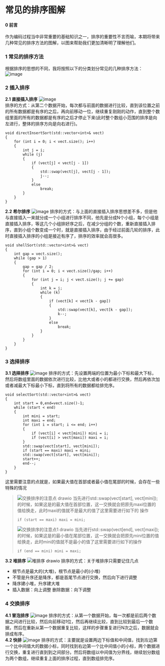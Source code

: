 # 常见的排序图解
#### 0 前言
作为编码过程当中非常重要的基础知识之一，排序的重要性不言而喻，本期将带来几种常见的排序方法的图解，以图来帮助我们更加清晰明了理解他们。 
### 1 常见的排序方法
根据排序的思想的不同，我将按照以下的分类划分常见的几种排序方法：   
![image](https://user-images.githubusercontent.com/104414865/234447095-168cb8fd-4a07-4a71-849a-4ebad455f8b1.png)
### 2 插入排序
**2.1 直接插入排序**
![image](https://user-images.githubusercontent.com/104414865/234446823-dffd8595-e7f7-49b4-99a1-47ff191c8640.png)  
排序的方式：从第二个数据开始，每次都与前面的数据进行比较，直到该位置之前的所有数据都是有序的之后，再向前移动一位，继续重复刚刚的动作，直到整个数组里面的所有的数据都是有序的之后才停止下来(此时整个数组小范围的排序是向左进行，整体的排序方向是向右进行)。
```
void directInsertSort(std::vector<int>& vect)
{
	for (int i = 0; i < vect.size(); i++)
	{
		int j = i;
		while (j)
		{
			if (vect[j] < vect[j - 1])
			{
				std::swap(vect[j], vect[j - 1]);
				j--;
			}
			else 
				break;
		}
	}
}
```
**2.2 希尔排序**
![image](https://user-images.githubusercontent.com/104414865/234448839-7c20a146-6ea3-4694-ab13-0366455fdd24.png)
排序的方式：与上面的直接插入排序思想差不多，但是他与直接插入一来就分成一个小组进行排序不同，他先是分成N个小组，每个小组是直接插入排序，等这几个小组排好序之后，在减少分组的个数，重新直接插入排序，直到小组个数变成一个时，就是直接插入排序，由于经过前面几轮的排序，此时直接插入排序的小组是接近有序了，排序的效率就会高很多。 
```
void shellSort(std::vector<int>& vect)
{
	int gap = vect.size();
	while (gap > 1)
	{
		gap = gap / 2;
		for (int i = 0; i < vect.size()/gap; i++)
		{
			for (int j = i; j < vect.size(); j += gap)
			{
				int k = j;
				while (k)
				{
					if (vect[k] < vect[k - gap])
					{
						std::swap(vect[k], vect[k - gap]);
						k--;
					}
					else
						break;
				}
			}
		}
	}
}
```
### 3 选择排序
**3.1 选择排序**
![image](https://user-images.githubusercontent.com/104414865/234452815-22a49c27-3263-4091-b649-c8865622c87e.png)
排序的方式：先设置两端的位置为最小下标和最大下标，然后将数组里面的数据依次进行比较，比他大或者小的都进行交换，然后再依次加或者减最大下标最小下标，直到将所有的数据都给排完序。
```
void selectSort(std::vector<int>& vect)
{
	int start = 0,end=vect.size()-1;
	while (start < end)
	{
		int mini = start;
		int maxi = end;
		for (int i = start; i <= end; i++)
		{
			if (vect[i] < vect[mini]) mini = i;
			if (vect[i] > vect[maxi]) maxi = i;
		}
		std::swap(vect[start], vect[mini]);
		if (start == maxi) maxi = mini;
		std::swap(vect[start], vect[mini]);
		start++;
		end--;
	}
}
```
这里需要注意的点就是，如果最大值在首部或者最小值在尾部的时候，会存在一些特殊的情况
>![交换排序的注意点 drawio](https://github.com/Lp700750/Blogs/assets/104414865/8d87436b-a908-40d2-a4a8-37bfa0e82bba)
>当先进行std::swap(vect[start], vect[mini]);的时候，如果这是的最大值在首部位置，这一交换就会把原先maxi位置的值给换走，此时maxi的值就不是最大的值了这里需要进行如下的
>操作
>```
>if (start == maxi) maxi = mini;
>```		
>![交换排序的注意点1  drawio](https://github.com/Lp700750/Blogs/assets/104414865/c2ed52d3-ee2f-43a6-b49b-a4a4cea4ef27)
>当先进行std::swap(vect[end], vect[maxi]);的时候，如果这是的最小值在尾部位置，这一交换就会把原先mini位置的值给换走，此时mini的值就不是最小的值了这里需要进行如下的操作
>```
>if (end == mini) mini = maxi;
>```
**3.2 堆排序**
![堆排序 drawio](https://user-images.githubusercontent.com/104414865/234456501-c04b005d-169a-440f-a35b-785a2e9344af.png)
排序的方式：关于堆排序只需要记住几点  
- 根节点是最大的(大堆)，根节点是最小的(小堆) 
- 不管是升序还是降序，都是首尾节点进行交换，然后向下进行调整
- 降序建小堆，升序建大堆
- 插入数据：向上调整   删除数据：向下调整 
### 4 交换排序
**4.1 冒泡排序**
![image](https://user-images.githubusercontent.com/104414865/234460633-4cdc891a-4ea0-4b49-be36-d3ebcd03a409.png)
排序的方式：从第一个数据开始，每一次都是前后两个数据之间进行比较，然后向前移动1位，然后再继续比较，直到比较到最后一个数据，然后在重新从第一个数据重复比较，这样的步骤重复进行N次之后，数据就会排成有序。   
**4.2 快排**
![image](https://user-images.githubusercontent.com/104414865/234461016-1e282b23-b28e-407b-9217-c67a7be94f62.png)
排序的方式：主要就是设置两边下标值和中间值，找到左边第一个比中间值大的数据小标，同时找到右边第一个比中间值小的小标，两个数据进行交换，重复进行直到到之间部分。然后将数组以中间值为分界线，继续划分数组为两个数组，继续重复上面的排序过程，直到数组排完序。



